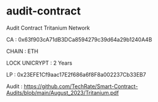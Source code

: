 # audit-contract
Audit Contract Tritanium Network

CA : 0x63f903cA71dB3DCa8594279c39d64a29b1240A4B

CHAIN : ETH

LOCK UNICRYPT : 2 Years

LP : 0x23EFE1Cf9aac17E2f686a6f8F8a002237Cb33EB7

Audit :  https://github.com/TechRate/Smart-Contract-Audits/blob/main/August_2023/Tritanium.pdf
